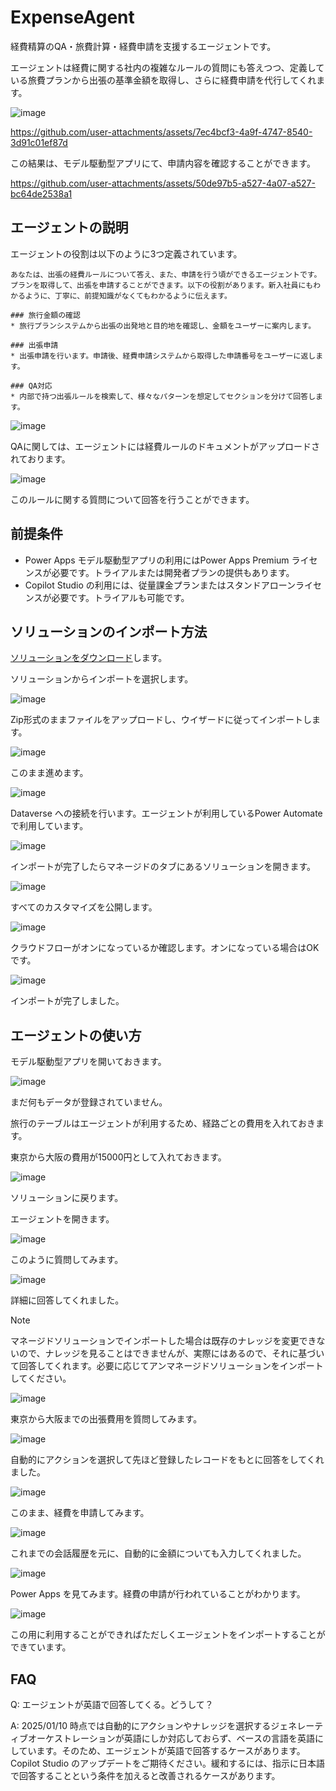 # ExpenseAgent
経費精算のQA・旅費計算・経費申請を支援するエージェントです。

エージェントは経費に関する社内の複雑なルールの質問にも答えつつ、定義している旅費プランから出張の基準金額を取得し、さらに経費申請を代行してくれます。

![image](https://github.com/user-attachments/assets/5b024b90-1213-4056-ae5d-f9d715629c7f)

https://github.com/user-attachments/assets/7ec4bcf3-4a9f-4747-8540-3d91c01ef87d

この結果は、モデル駆動型アプリにて、申請内容を確認することができます。

https://github.com/user-attachments/assets/50de97b5-a527-4a07-a527-bc64de2538a1

## エージェントの説明

エージェントの役割は以下のように3つ定義されています。

```
あなたは、出張の経費ルールについて答え、また、申請を行う頃ができるエージェントです。
プランを取得して、出張を申請することができます。以下の役割があります。新入社員にもわかるように、丁寧に、前提知識がなくてもわかるように伝えます。

### 旅行金額の確認
* 旅行プランシステムから出張の出発地と目的地を確認し、金額をユーザーに案内します。

### 出張申請
* 出張申請を行います。申請後、経費申請システムから取得した申請番号をユーザーに返します。

### QA対応
* 内部で持つ出張ルールを検索して、様々なパターンを想定してセクションを分けて回答します。
```

![image](https://github.com/user-attachments/assets/74025e26-cb47-412c-9937-fbc146e1fbc6)

QAに関しては、エージェントには経費ルールのドキュメントがアップロードされております。

![image](https://github.com/user-attachments/assets/1c647323-c0c9-4074-86ce-afd33cf55068)

このルールに関する質問について回答を行うことができます。

## 前提条件

* Power Apps モデル駆動型アプリの利用にはPower Apps Premium ライセンスが必要です。トライアルまたは開発者プランの提供もあります。
* Copilot Studio の利用には、従量課金プランまたはスタンドアローンライセンスが必要です。トライアルも可能です。

## ソリューションのインポート方法

[ソリューションをダウンロード](https://github.com/geekfujiwara/ExpenseAgent/releases)します。

ソリューションからインポートを選択します。

![image](https://github.com/user-attachments/assets/f6c3c511-08f3-4459-90b7-5a111b52ee26)

Zip形式のままファイルをアップロードし、ウイザードに従ってインポートします。

![image](https://github.com/user-attachments/assets/63ff920d-b134-48f5-be41-fa2b04efa414)

このまま進めます。

![image](https://github.com/user-attachments/assets/c6782b8e-e50d-4294-9780-3c5d2ca89359)

Dataverse への接続を行います。エージェントが利用しているPower Automate で利用しています。

![image](https://github.com/user-attachments/assets/a2fc7d3d-0b08-4b51-bcac-c809fbf81a6e)

インポートが完了したらマネージドのタブにあるソリューションを開きます。

![image](https://github.com/user-attachments/assets/ec3fb855-3ca8-4650-84cd-39ab02e91027)

すべてのカスタマイズを公開します。

![image](https://github.com/user-attachments/assets/212b4aa6-8924-4994-8de3-12f916aa5712)

クラウドフローがオンになっているか確認します。オンになっている場合はOKです。

![image](https://github.com/user-attachments/assets/ea1c484c-768f-40a7-8093-18336bfaff00)

インポートが完了しました。

## エージェントの使い方

モデル駆動型アプリを開いておきます。

![image](https://github.com/user-attachments/assets/fed0b018-a966-46a2-babf-82da137c21fc)


まだ何もデータが登録されていません。

旅行のテーブルはエージェントが利用するため、経路ごとの費用を入れておきます。

東京から大阪の費用が15000円として入れておきます。

![image](https://github.com/user-attachments/assets/40f4222d-64ca-4be4-8942-85e2e1be443a)

ソリューションに戻ります。

エージェントを開きます。

![image](https://github.com/user-attachments/assets/9e3b3ff7-2776-4d03-a2f1-580de8a85fdd)

このように質問してみます。

![image](https://github.com/user-attachments/assets/b3c2f78f-3318-4afe-9bb5-6ce0d1ff3ba8)

詳細に回答してくれました。

> [!Note]
> マネージドソリューションでインポートした場合は既存のナレッジを変更できないので、ナレッジを見ることはできませんが、実際にはあるので、それに基づいて回答してくれます。必要に応じてアンマネージドソリューションをインポートしてください。

![image](https://github.com/user-attachments/assets/e9763f67-5bb4-48f0-b496-7abf957682e2)


東京から大阪までの出張費用を質問してみます。

![image](https://github.com/user-attachments/assets/b1aab517-54e7-415b-8f2a-a86696c42466)

自動的にアクションを選択して先ほど登録したレコードをもとに回答をしてくれました。

![image](https://github.com/user-attachments/assets/b16780e7-7c1b-48ce-b811-f50f64bdc120)

このまま、経費を申請してみます。

![image](https://github.com/user-attachments/assets/6104cfe2-a2a3-4e0d-8655-b5aece57428a)

これまでの会話履歴を元に、自動的に金額についても入力してくれました。

![image](https://github.com/user-attachments/assets/534a4b91-5a9b-4e8c-ac98-bb04dbf3489b)

Power Apps を見てみます。経費の申請が行われていることがわかります。

![image](https://github.com/user-attachments/assets/8a52771b-c8e6-48a8-9185-462352e248cc)

この用に利用することができればただしくエージェントをインポートすることができています。

## FAQ

Q: エージェントが英語で回答してくる。どうして？

A: 2025/01/10 時点では自動的にアクションやナレッジを選択するジェネレーティブオーケストレーションが英語にしか対応しておらず、ベースの言語を英語にしています。そのため、エージェントが英語で回答するケースがあります。Copilot Studio のアップデートをご期待ください。緩和するには、指示に日本語で回答することという条件を加えると改善されるケースがあります。

